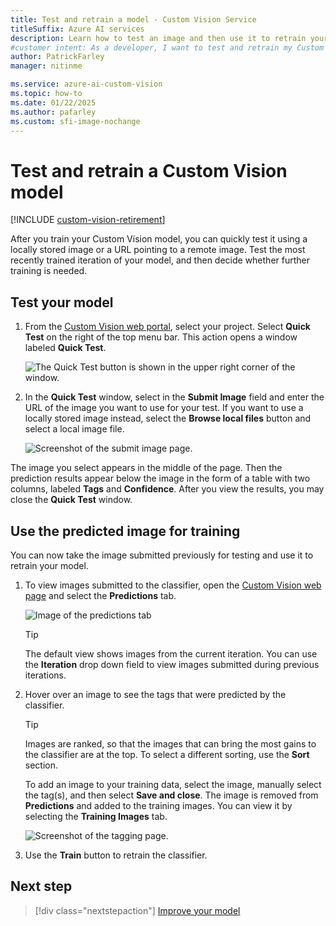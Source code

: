 ```yaml
---
title: Test and retrain a model - Custom Vision Service
titleSuffix: Azure AI services
description: Learn how to test an image and then use it to retrain your model in the Custom Vision service, ensuring your model improves over time with new data.
#customer intent: As a developer, I want to test and retrain my Custom Vision model so that it improves its accuracy.
author: PatrickFarley
manager: nitinme

ms.service: azure-ai-custom-vision
ms.topic: how-to
ms.date: 01/22/2025
ms.author: pafarley
ms.custom: sfi-image-nochange
---
```


# Test and retrain a Custom Vision model

[!INCLUDE [custom-vision-retirement](includes/custom-vision-retirement.md)]

After you train your Custom Vision model, you can quickly test it using a locally stored image or a URL pointing to a remote image. Test the most recently trained iteration of your model, and then decide whether further training is needed.

## Test your model

1. From the [Custom Vision web portal](https://customvision.ai), select your project. Select **Quick Test** on the right of the top menu bar. This action opens a window labeled **Quick Test**.

    ![The Quick Test button is shown in the upper right corner of the window.](./media/test-your-model/quick-test-button.png)

1. In the **Quick Test** window, select in the **Submit Image** field and enter the URL of the image you want to use for your test. If you want to use a locally stored image instead, select the **Browse local files** button and select a local image file.

    ![Screenshot of the submit image page.](./media/test-your-model/submit-image.png)

The image you select appears in the middle of the page. Then the prediction results appear below the image in the form of a table with two columns, labeled **Tags** and **Confidence**. After you view the results, you may close the **Quick Test** window.

## Use the predicted image for training

You can now take the image submitted previously for testing and use it to retrain your model.

1. To view images submitted to the classifier, open the [Custom Vision web page](https://customvision.ai) and select the **Predictions** tab.

    ![Image of the predictions tab](./media/test-your-model/predictions-tab.png)

    > [!TIP]
    > The default view shows images from the current iteration. You can use the **Iteration** drop down field to view images submitted during previous iterations.

1. Hover over an image to see the tags that were predicted by the classifier.

    > [!TIP]
    > Images are ranked, so that the images that can bring the most gains to the classifier are at the top. To select a different sorting, use the **Sort** section.

    To add an image to your training data, select the image, manually select the tag(s), and then select **Save and close**. The image is removed from **Predictions** and added to the training images. You can view it by selecting the **Training Images** tab.

    ![Screenshot of the tagging page.](./media/test-your-model/tag-image.png)

1. Use the **Train** button to retrain the classifier.

## Next step

> [!div class="nextstepaction"]
> [Improve your model](getting-started-improving-your-classifier.md)
